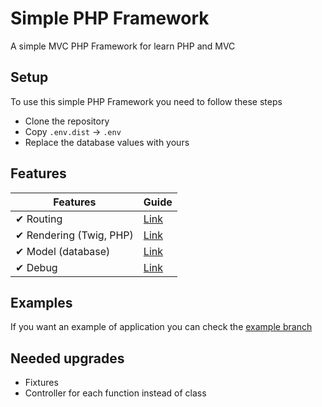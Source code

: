 # Simple PHP Framework

A simple MVC PHP Framework for learn PHP and MVC

## Setup

To use this simple PHP Framework you need to follow these steps

- Clone the repository
- Copy `.env.dist` -> `.env`
- Replace the database values with yours

## Features

| Features                | Guide                    |
| ----------------------- | ------------------------ |
| ✔ Routing               | [Link](doc/Routing.md)   |
| ✔ Rendering (Twig, PHP) | [Link](doc/Rendering.md) |
| ✔ Model (database)      | [Link](doc/Model.md)     |
| ✔ Debug                 | [Link](doc/Debug.md)     |

## Examples

If you want an example of application you can check the [example branch](https://github.com/Shizey/framework-mvc/tree/example)

## Needed upgrades

- Fixtures
- Controller for each function instead of class
